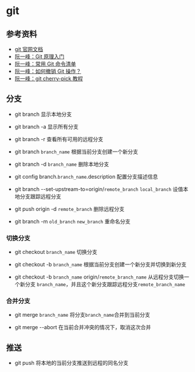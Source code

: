 # git

## 参考资料
- [git 官网文档](https://git-scm.com/book/zh/v2)
- [阮一峰：Git 原理入门](https://www.ruanyifeng.com/blog/2018/10/git-internals.html)
- [阮一峰：常用 Git 命令清单](https://www.ruanyifeng.com/blog/2015/12/git-cheat-sheet.html)
- [阮一峰：如何撤销 Git 操作？](https://www.ruanyifeng.com/blog/2019/12/git-undo.html)
- [阮一峰：git cherry-pick 教程](https://www.ruanyifeng.com/blog/2020/04/git-cherry-pick.html)


## 分支
- git branch 显示本地分支

- git branch -a 显示所有分支

- git branch -r 查看所有可用的远程分支

- git branch `branch_name` 根据当前分支创建一个新分支

- git branch -d `branch_name` 删除本地分支

- git config branch.`branch_name`.description 配置分支描述信息

- git branch --set-upstream-to=origin/`remote_branch` `local_branch` 设值本地分支跟踪远程分支

- git push origin -d `remote_branch` 删除远程分支

- git branch -m `old_branch` `new_branch` 重命名分支

### 切换分支
- git checkout `branch_name` 切换分支

- git checkout -b `branch_name` 根据当前分支创建一个新分支并切换到新分支

- git checkout -b `branch_name` origin/`remote_branch_name`
从远程分支切换一个新分支 `branch_name`，并且这个新分支跟踪远程分支`remote_branch_name`


### 合并分支

- git merge `branch_name` 将分支`branch_name`合并到当前分支

- git merge --abort 在当前合并冲突的情况下，取消这次合并




## 推送
- git push 将本地的当前分支推送到远程的同名分支
